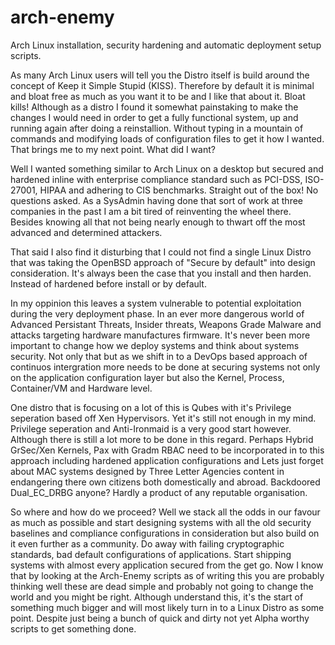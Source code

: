 # arch-enemy
Arch Linux installation, security hardening and automatic deployment setup scripts.

As many Arch Linux users will tell you the Distro itself is build around the concept of Keep it Simple Stupid (KISS).
Therefore by default it is minimal and bloat free as much as you want it to be and I like that about it. Bloat kills! 
Although as a distro I found it somewhat painstaking to make the changes I would need in order to get a fully functional 
system, up and running again after doing a reinstallion. Without typing in a mountain of commands and modifying loads of 
configuration files to get it how I wanted. That brings me to my next point. What did I want? 

Well I wanted something similar to Arch Linux on a desktop but secured and hardened inline with enterprise compliance standard 
such as PCI-DSS, ISO-27001, HIPAA and adhering to CIS benchmarks. Straight out of the box! No questions asked.
As a SysAdmin having done that sort of work at three companies in the past I am a bit tired of reinventing the wheel there. 
Besides knowing all that not being nearly enough to thwart off the most advanced and determined attackers.

That said I also find it disturbing that I could not find a single Linux Distro that was taking the OpenBSD approach of "Secure by default" 
into design consideration. It's always been the case that you install and then harden. Instead of hardened before install or by default.

In my oppinion this leaves a system vulnerable to potential exploitation during the very deployment phase. In an ever more 
dangerous world of Advanced Persistant Threats, Insider threats, Weapons Grade Malware and attacks targeting hardware manufactures
firmware. It's never been more important to change how we deploy systems and think about systems security. Not only that but as we shift 
in to a DevOps based approach of continuos intergration more needs to be done at securing systems not only on the application configuration 
layer but also the Kernel, Process, Container/VM and Hardware level.

One distro that is focusing on a lot of this is Qubes with it's Privilege seperation based off Xen Hypervisors. 
Yet it's still not enough in my mind. Privilege seperation and Anti-Ironmaid is a very good start however. 
Although there is still a lot more to be done in this regard. Perhaps Hybrid GrSec/Xen Kernels, Pax with Gradm RBAC need to be 
incorporated in to this approach including hardened application configurations and Lets just forget about MAC systems designed 
by Three Letter Agencies content in endangering there own citizens both domestically and abroad. 
Backdoored Dual_EC_DRBG anyone? Hardly a product of any reputable organisation.

So where and how do we proceed? Well we stack all the odds in our favour as much as possible and start designing systems with 
all the old security baselines and compliance configurations in consideration but also build on it even further as a community.
Do away with failing cryptographic standards, bad default configurations of applications. Start shipping systems with almost 
every application secured from the get go. Now I know that by looking at the Arch-Enemy scripts as of writing this you are probably
thinking well these are dead simple and probably not going to change the world and you might be right. 
Although understand this, it's the start of something much bigger and will most likely turn in to a Linux Distro as some point.
Despite just being a bunch of quick and dirty not yet Alpha worthy scripts to get something done.
